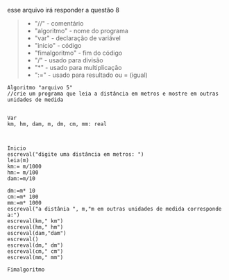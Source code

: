 esse arquivo irá responder a questão 8
>- "//" - comentário
>- "algoritmo" - nome do programa
>- "var" - declaração de variável
>- "inicio" - código
>- "fimalgoritmo" - fim do código
>- "/" - usado para divisão
>- "*" - usado para multiplicação
>- ":=" - usado para resultado ou = (igual)

    Algoritmo "arquivo 5"
    //crie um programa que leia a distância em metros e mostre em outras unidades de medida


    Var
    km, hm, dam, m, dm, cm, mm: real



    Inicio
    escreval("digite uma distância em metros: ")
    leia(m)
    km:= m/1000
    hm:= m/100
    dam:=m/10

    dm:=m* 10
    cm:=m* 100
    mm:=m* 1000
    escreval("a distânia ", m,"m em outras unidades de medida corresponde a:")
    escreval(km," km")
    escreval(hm," hm")
    escreval(dam,"dam")
    escreval()
    escreval(dm," dm")
    escreval(cm," cm")
    escreval(mm," mm")

    Fimalgoritmo
